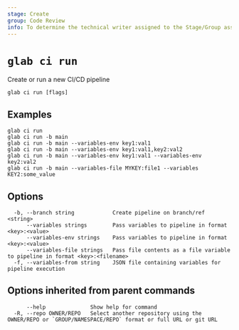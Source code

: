 ```yaml
---
stage: Create
group: Code Review
info: To determine the technical writer assigned to the Stage/Group associated with this page, see https://about.gitlab.com/handbook/product/ux/technical-writing/#assignments
---
```


<!--
This documentation is auto generated by a script.
Please do not edit this file directly, check cmd/gen-docs/docs.go.
-->

# `glab ci run`

Create or run a new CI/CD pipeline

```plaintext
glab ci run [flags]
```

## Examples

```plaintext
glab ci run
glab ci run -b main
glab ci run -b main --variables-env key1:val1
glab ci run -b main --variables-env key1:val1,key2:val2
glab ci run -b main --variables-env key1:val1 --variables-env key2:val2
glab ci run -b main --variables-file MYKEY:file1 --variables KEY2:some_value

```

## Options

```plaintext
  -b, --branch string            Create pipeline on branch/ref <string>
      --variables strings        Pass variables to pipeline in format <key>:<value>
      --variables-env strings    Pass variables to pipeline in format <key>:<value>
      --variables-file strings   Pass file contents as a file variable to pipeline in format <key>:<filename>
  -f, --variables-from string    JSON file containing variables for pipeline execution
```

## Options inherited from parent commands

```plaintext
      --help              Show help for command
  -R, --repo OWNER/REPO   Select another repository using the OWNER/REPO or `GROUP/NAMESPACE/REPO` format or full URL or git URL
```
